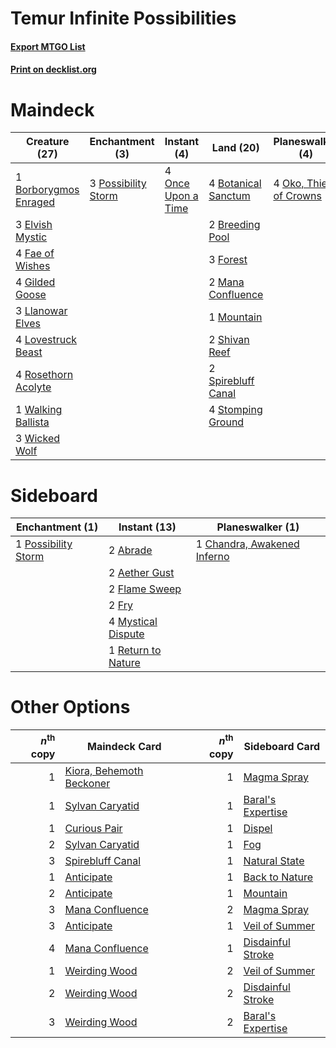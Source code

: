 # Temur Infinite Possibilities

#### [Export MTGO List](../collection/Temur%20Infinite%20Possibilities/Temur%20Infinite%20Possibilities.txt)
#### [Print on decklist.org](http://decklist.org/?deckmain=1%09Borborygmos%20Enraged%0A4%09Botanical%20Sanctum%0A2%09Breeding%20Pool%0A3%09Elvish%20Mystic%0A2%09Enter%20the%20Infinite%0A4%09Fae%20of%20Wishes%0A3%09Forest%0A4%09Gilded%20Goose%0A3%09Llanowar%20Elves%0A4%09Lovestruck%20Beast%0A2%09Mana%20Confluence%0A1%09Mountain%0A4%09Oko,%20Thief%20of%20Crowns%0A4%09Once%20Upon%20a%20Time%0A3%09Possibility%20Storm%0A4%09Rosethorn%20Acolyte%0A2%09Shivan%20Reef%0A2%09Spirebluff%20Canal%0A4%09Stomping%20Ground%0A1%09Walking%20Ballista%0A3%09Wicked%20Wolf&deckside=2%09Abrade%0A2%09Aether%20Gust%0A1%09Chandra,%20Awakened%20Inferno%0A2%09Flame%20Sweep%0A2%09Fry%0A4%09Mystical%20Dispute%0A1%09Possibility%20Storm%0A1%09Return%20to%20Nature)
# Maindeck

|                                         Creature (27)                                          |                                       Enchantment (3)                                        |                                         Instant (4)                                         |                                          Land (20)                                           |                                        Planeswalker (4)                                         |                                          Sorcery (2)                                          |
|------------------------------------------------------------------------------------------------|----------------------------------------------------------------------------------------------|---------------------------------------------------------------------------------------------|----------------------------------------------------------------------------------------------|-------------------------------------------------------------------------------------------------|-----------------------------------------------------------------------------------------------|
|1 [Borborygmos Enraged](http://gatherer.wizards.com/Pages/Card/Details.aspx?multiverseid=366283)|3 [Possibility Storm](http://gatherer.wizards.com/Pages/Card/Details.aspx?multiverseid=369013)|4 [Once Upon a Time](http://gatherer.wizards.com/Pages/Card/Details.aspx?multiverseid=473131)|4 [Botanical Sanctum](http://gatherer.wizards.com/Pages/Card/Details.aspx?multiverseid=417817)|4 [Oko, Thief of Crowns](http://gatherer.wizards.com/Pages/Card/Details.aspx?multiverseid=473159)|2 [Enter the Infinite](http://gatherer.wizards.com/Pages/Card/Details.aspx?multiverseid=366411)|
|3 [Elvish Mystic](http://gatherer.wizards.com/Pages/Card/Details.aspx?multiverseid=389499)      |                                                                                              |                                                                                             |2 [Breeding Pool](http://gatherer.wizards.com/Pages/Card/Details.aspx?multiverseid=97088)     |                                                                                                 |                                                                                               |
|4 [Fae of Wishes](http://gatherer.wizards.com/Pages/Card/Details.aspx?multiverseid=473006)      |                                                                                              |                                                                                             |3 [Forest](http://gatherer.wizards.com/Pages/Card/Details.aspx?multiverseid=439860)           |                                                                                                 |                                                                                               |
|4 [Gilded Goose](http://gatherer.wizards.com/Pages/Card/Details.aspx?multiverseid=473122)       |                                                                                              |                                                                                             |2 [Mana Confluence](http://gatherer.wizards.com/Pages/Card/Details.aspx?multiverseid=409573)  |                                                                                                 |                                                                                               |
|3 [Llanowar Elves](http://gatherer.wizards.com/Pages/Card/Details.aspx?multiverseid=129626)     |                                                                                              |                                                                                             |1 [Mountain](http://gatherer.wizards.com/Pages/Card/Details.aspx?multiverseid=439859)         |                                                                                                 |                                                                                               |
|4 [Lovestruck Beast](http://gatherer.wizards.com/Pages/Card/Details.aspx?multiverseid=473127)   |                                                                                              |                                                                                             |2 [Shivan Reef](http://gatherer.wizards.com/Pages/Card/Details.aspx?multiverseid=129731)      |                                                                                                 |                                                                                               |
|4 [Rosethorn Acolyte](http://gatherer.wizards.com/Pages/Card/Details.aspx?multiverseid=473136)  |                                                                                              |                                                                                             |2 [Spirebluff Canal](http://gatherer.wizards.com/Pages/Card/Details.aspx?multiverseid=417822) |                                                                                                 |                                                                                               |
|1 [Walking Ballista](http://gatherer.wizards.com/Pages/Card/Details.aspx?multiverseid=423848)   |                                                                                              |                                                                                             |4 [Stomping Ground](http://gatherer.wizards.com/Pages/Card/Details.aspx?multiverseid=405110)  |                                                                                                 |                                                                                               |
|3 [Wicked Wolf](http://gatherer.wizards.com/Pages/Card/Details.aspx?multiverseid=473143)        |                                                                                              |                                                                                             |                                                                                              |                                                                                                 |                                                                                               |


# Sideboard

|                                       Enchantment (1)                                        |                                        Instant (13)                                         |                                           Planeswalker (1)                                           |
|----------------------------------------------------------------------------------------------|---------------------------------------------------------------------------------------------|------------------------------------------------------------------------------------------------------|
|1 [Possibility Storm](http://gatherer.wizards.com/Pages/Card/Details.aspx?multiverseid=369013)|2 [Abrade](http://gatherer.wizards.com/Pages/Card/Details.aspx?multiverseid=430772)          |1 [Chandra, Awakened Inferno](http://gatherer.wizards.com/Pages/Card/Details.aspx?multiverseid=466881)|
|                                                                                              |2 [Aether Gust](http://gatherer.wizards.com/Pages/Card/Details.aspx?multiverseid=466796)     |                                                                                                      |
|                                                                                              |2 [Flame Sweep](http://gatherer.wizards.com/Pages/Card/Details.aspx?multiverseid=466893)     |                                                                                                      |
|                                                                                              |2 [Fry](http://gatherer.wizards.com/Pages/Card/Details.aspx?multiverseid=466894)             |                                                                                                      |
|                                                                                              |4 [Mystical Dispute](http://gatherer.wizards.com/Pages/Card/Details.aspx?multiverseid=473020)|                                                                                                      |
|                                                                                              |1 [Return to Nature](http://gatherer.wizards.com/Pages/Card/Details.aspx?multiverseid=461102)|                                                                                                      |


# Other Options

|*n*<sup>th</sup> copy|                                           Maindeck Card                                           |*n*<sup>th</sup> copy|                                       Sideboard Card                                       |
|--------------------:|---------------------------------------------------------------------------------------------------|--------------------:|--------------------------------------------------------------------------------------------|
|                    1|[Kiora, Behemoth Beckoner](http://gatherer.wizards.com/Pages/Card/Details.aspx?multiverseid=461159)|                    1|[Magma Spray](http://gatherer.wizards.com/Pages/Card/Details.aspx?multiverseid=426843)      |
|                    1|[Sylvan Caryatid](http://gatherer.wizards.com/Pages/Card/Details.aspx?multiverseid=373624)         |                    1|[Baral's Expertise](http://gatherer.wizards.com/Pages/Card/Details.aspx?multiverseid=423696)|
|                    1|[Curious Pair](http://gatherer.wizards.com/Pages/Card/Details.aspx?multiverseid=473112)            |                    1|[Dispel](http://gatherer.wizards.com/Pages/Card/Details.aspx?multiverseid=401858)           |
|                    2|[Sylvan Caryatid](http://gatherer.wizards.com/Pages/Card/Details.aspx?multiverseid=373624)         |                    1|[Fog](http://gatherer.wizards.com/Pages/Card/Details.aspx?multiverseid=746)                 |
|                    3|[Spirebluff Canal](http://gatherer.wizards.com/Pages/Card/Details.aspx?multiverseid=417822)        |                    1|[Natural State](http://gatherer.wizards.com/Pages/Card/Details.aspx?multiverseid=407646)    |
|                    1|[Anticipate](http://gatherer.wizards.com/Pages/Card/Details.aspx?multiverseid=401813)              |                    1|[Back to Nature](http://gatherer.wizards.com/Pages/Card/Details.aspx?multiverseid=208284)   |
|                    2|[Anticipate](http://gatherer.wizards.com/Pages/Card/Details.aspx?multiverseid=401813)              |                    1|[Mountain](http://gatherer.wizards.com/Pages/Card/Details.aspx?multiverseid=439859)         |
|                    3|[Mana Confluence](http://gatherer.wizards.com/Pages/Card/Details.aspx?multiverseid=409573)         |                    2|[Magma Spray](http://gatherer.wizards.com/Pages/Card/Details.aspx?multiverseid=426843)      |
|                    3|[Anticipate](http://gatherer.wizards.com/Pages/Card/Details.aspx?multiverseid=401813)              |                    1|[Veil of Summer](http://gatherer.wizards.com/Pages/Card/Details.aspx?multiverseid=466952)   |
|                    4|[Mana Confluence](http://gatherer.wizards.com/Pages/Card/Details.aspx?multiverseid=409573)         |                    1|[Disdainful Stroke](http://gatherer.wizards.com/Pages/Card/Details.aspx?multiverseid=420705)|
|                    1|[Weirding Wood](http://gatherer.wizards.com/Pages/Card/Details.aspx?multiverseid=410004)           |                    2|[Veil of Summer](http://gatherer.wizards.com/Pages/Card/Details.aspx?multiverseid=466952)   |
|                    2|[Weirding Wood](http://gatherer.wizards.com/Pages/Card/Details.aspx?multiverseid=410004)           |                    2|[Disdainful Stroke](http://gatherer.wizards.com/Pages/Card/Details.aspx?multiverseid=420705)|
|                    3|[Weirding Wood](http://gatherer.wizards.com/Pages/Card/Details.aspx?multiverseid=410004)           |                    2|[Baral's Expertise](http://gatherer.wizards.com/Pages/Card/Details.aspx?multiverseid=423696)|

